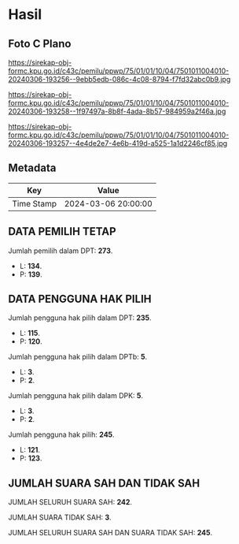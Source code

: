 # Hasil

## Foto C Plano

https://sirekap-obj-formc.kpu.go.id/c43c/pemilu/ppwp/75/01/01/10/04/7501011004010-20240306-193256--9ebb5edb-086c-4c08-8794-f7fd32abc0b9.jpg

https://sirekap-obj-formc.kpu.go.id/c43c/pemilu/ppwp/75/01/01/10/04/7501011004010-20240306-193258--1f97497a-8b8f-4ada-8b57-984959a2f46a.jpg

https://sirekap-obj-formc.kpu.go.id/c43c/pemilu/ppwp/75/01/01/10/04/7501011004010-20240306-193257--4e4de2e7-4e6b-419d-a525-1a1d2246cf85.jpg


## Metadata

| Key        | Value               |
| ---------- | ------------------- |
| Time Stamp | 2024-03-06 20:00:00 |


## DATA PEMILIH TETAP

Jumlah pemilih dalam DPT: **273**.
 * L: **134**.
 * P: **139**.

## DATA PENGGUNA HAK PILIH

Jumlah pengguna hak pilih dalam DPT: **235**.
 * L: **115**.
 * P: **120**.

Jumlah pengguna hak pilih dalam DPTb: **5**.
 * L: **3**.
 * P: **2**.

Jumlah pengguna hak pilih dalam DPK: **5**.
 * L: **3**.
 * P: **2**.

Jumlah pengguna hak pilih: **245**.
 * L: **121**.
 * P: **123**.

## JUMLAH SUARA SAH DAN TIDAK SAH

JUMLAH SELURUH SUARA SAH: **242**.

JUMLAH SUARA TIDAK SAH: **3**.

JUMLAH SELURUH SUARA SAH DAN SUARA TIDAK SAH: **245**.


